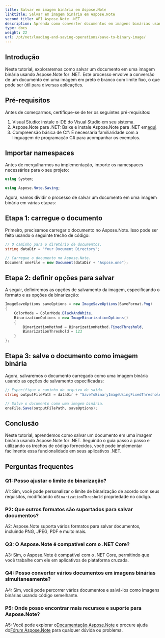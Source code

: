 ```yaml
---
title: Salvar em imagem binária em Aspose.Note
linktitle: Salvar em imagem binária em Aspose.Note
second_title: API Aspose.Note .NET
description: Aprenda como converter documentos em imagens binárias usando Aspose.Note for .NET. Siga nosso guia passo a passo para uma integração perfeita.
type: docs
weight: 22
url: /pt/net/loading-and-saving-operations/save-to-binary-image/
---
```

## Introdução

Neste tutorial, exploraremos como salvar um documento em uma imagem binária usando Aspose.Note for .NET. Este processo envolve a conversão de um documento em uma imagem em preto e branco com limite fixo, o que pode ser útil para diversas aplicações.

## Pré-requisitos

Antes de começarmos, certifique-se de ter os seguintes pré-requisitos:

1. Visual Studio: instale o IDE do Visual Studio em seu sistema.
2.  Aspose.Note para .NET: Baixe e instale Aspose.Note para .NET em[aqui](https://releases.aspose.com/note/net/).
3. Compreensão básica de C#: É necessária familiaridade com a linguagem de programação C# para acompanhar os exemplos.

## Importar namespaces

Antes de mergulharmos na implementação, importe os namespaces necessários para o seu projeto:

```csharp
using System;

using Aspose.Note.Saving;

```

Agora, vamos dividir o processo de salvar um documento em uma imagem binária em várias etapas:

## Etapa 1: carregue o documento

Primeiro, precisamos carregar o documento no Aspose.Note. Isso pode ser feito usando o seguinte trecho de código:

```csharp
// O caminho para o diretório de documentos.
string dataDir = "Your Document Directory";

// Carregue o documento no Aspose.Note.
Document oneFile = new Document(dataDir + "Aspose.one");
```

## Etapa 2: definir opções para salvar

A seguir, definiremos as opções de salvamento da imagem, especificando o formato e as opções de binarização:

```csharp
ImageSaveOptions saveOptions = new ImageSaveOptions(SaveFormat.Png)
{
    ColorMode = ColorMode.BlackAndWhite,
    BinarizationOptions = new ImageBinarizationOptions()
    {
        BinarizationMethod = BinarizationMethod.FixedThreshold,
        BinarizationThreshold = 123
    }
};
```

## Etapa 3: salve o documento como imagem binária

Agora, salvaremos o documento carregado como uma imagem binária usando as opções de salvamento especificadas:

```csharp
// Especifique o caminho do arquivo de saída.
string outputFilePath = dataDir + "SaveToBinaryImageUsingFixedThreshold_out.png";

// Salve o documento como uma imagem binária.
oneFile.Save(outputFilePath, saveOptions);
```

## Conclusão

Neste tutorial, aprendemos como salvar um documento em uma imagem binária usando Aspose.Note for .NET. Seguindo o guia passo a passo e utilizando os trechos de código fornecidos, você pode implementar facilmente essa funcionalidade em seus aplicativos .NET.

## Perguntas frequentes

### Q1: Posso ajustar o limite de binarização?

A1: Sim, você pode personalizar o limite de binarização de acordo com seus requisitos, modificando o`BinarizationThreshold` propriedade no código.

### P2: Que outros formatos são suportados para salvar documentos?

A2: Aspose.Note suporta vários formatos para salvar documentos, incluindo PNG, JPEG, PDF e muito mais.

### Q3: O Aspose.Note é compatível com o .NET Core?

A3: Sim, o Aspose.Note é compatível com o .NET Core, permitindo que você trabalhe com ele em aplicativos de plataforma cruzada.

### Q4: Posso converter vários documentos em imagens binárias simultaneamente?

A4: Sim, você pode percorrer vários documentos e salvá-los como imagens binárias usando código semelhante.

### P5: Onde posso encontrar mais recursos e suporte para Aspose.Note?

 A5: Você pode explorar o[Documentação Aspose.Note](https://reference.aspose.com/note/net/) e procure ajuda do[Fórum Aspose.Note](https://forum.aspose.com/c/note/28) para qualquer dúvida ou problema.